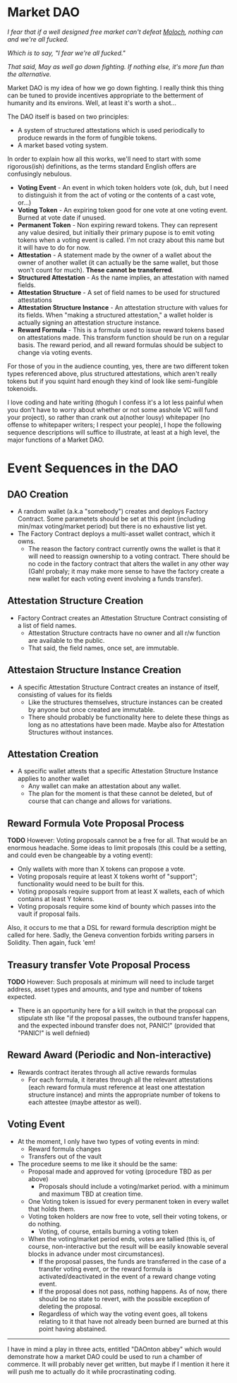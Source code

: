 # Market DAO


*I fear that if a well designed free market can't defeat [Moloch](https://slatestarcodex.com/2014/07/30/meditations-on-moloch/), nothing can and we're all fucked.*

*Which is to say, "I fear we're all fucked."*

*That said, May as well go down fighting.  If nothing else, it's more fun than the alternative.*

Market DAO is my idea of how we go down fighting.  I really think this thing can be tuned to provide incentives appropriate to the betterment of humanity and its environs.  Well, at least it's worth a shot...

The DAO itself is based on two principles:

- A system of structured attestations which is used periodically to produce rewards in the form of fungible tokens.
- A market based voting system.

In order to explain how all this works, we'll need to start with some rigorous(ish) definitions, as the terms standard English offers are confusingly nebulous.

- **Voting Event** -  An event in which token holders vote (ok, duh, but I need to distinguish it from the act of voting or the contents of a cast vote, or...)
- **Voting Token** - An expiring token good for one vote at one voting event.  Burned at vote date if unused.
- **Permanent Token** - Non expiring reward tokens.  They can represent any value desired, but initially their primary pupose is to emit voting tokens when a voting event is called.  I'm not crazy about this name but it will have to do for now.
- **Attestation** - A statement made by the owner of a wallet about the owner of another wallet (it can actually be the same wallet, but those won't count for much).  **These cannot be transferred**.
- **Structured Attestation** - As the name implies, an attestation with named fields.  
- **Attestation Structure** - A set of field names to be used for structured attestations
- **Attestation Structure Instance** - An attestation structure with values for its fields.  When "making a structured attestation," a wallet holder is actually signing an attestation structure instance.
- **Reward Formula** - This is a formula used to issue reward tokens based on attestations made.  This transform function should be run on a regular basis.  The reward period, and all reward formulas should be subject to change via voting events.

For those of you in the audience counting, yes, there are two different token types referenced above, plus structured attestations, which aren't really tokens but if you squint hard enough they kind of look like semi-fungible tokenoids.

I love coding and hate writing (thoguh I confess it's a lot less painful when you don't have to worry about whether or not some asshole VC will fund your project), so rather than crank out a(nother lousy) whitepaper (no offense to whitepaper writers; I respect your people), I hope the following sequence descriptions will suffice to illustrate, at least at a high level, the major functions of a Market DAO.  

# Event Sequences in the DAO

## DAO Creation

- A random wallet (a.k.a "somebody") creates and deploys Factory Contract.  Some parametets should be set at this point (including min/max voting/market period) but there is no exhaustive list yet.
- The Factory Contract deploys a multi-asset wallet contract, which it owns.
  - The reason the factory contract currently owns the wallet is that it will need to reassign ownership to a voting contract.  There should be no code in the factory contract that alters the wallet in any other way (Gah!  probaly; it may make more sense to have the factory create a new wallet for each voting event involving a funds transfer).

## Attestation Structure Creation

- Factory Contract creates an Attestation Structure Contract consisting of a list of field names.
  - Attestation Structure contracts have no owner and all r/w function are available to the public.
  - That said, the field names, once set, are immutable.


## Attestaion Structure Instance Creation

- A specific Attestation Structure Contract creates an instance of itself, consisting of values for its fields
  - Like the structures themselves, structure instances can be created by anyone but once created are immutable.
  - There should probably be functionality here to delete these things as long as no attestations have been made.  Maybe also for Attestation Structures without instances.

## Attestation Creation

- A specific wallet attests that a specific Attestation Structure Instance applies to another wallet
  - Any wallet can make an attestation about any wallet.
  - The plan for the moment is that these cannot be deleted, but of course that can change and allows for variations.

## Reward Formula Vote Proposal Process
**TODO** However: Voting proposals cannot be a free for all.  That would be an enormous headache.  Some ideas to limit proposals (this could be a setting, and could even be changeable by a voting event):
  - Only wallets with more than X tokens can propose a vote.
  - Voting proposals require at least X tokens worht of "support"; functionality would need to be built for this.
  - Voting proposals require support from at least X wallets, each of which contains at least Y tokens.
  - Voting proposals require some kind of bounty which passes into the vault if proposal fails.

Also, it occurs to me that a DSL for reward formula description might be called for here.  Sadly, the Geneva convention forbids writing parsers in Solidity.  Then again, fuck 'em!


## Treasury transfer Vote Proposal Process
**TODO** However:  Such proposals at minimum will need to include target address, asset types and amounts, and type and number of tokens expected.  
- There is an opportunity here for a kill switch in that the proposal can stipulate sth like "if the proposal passes, the outbound transfer happens, and the expected inbound transfer does not, PANIC!" (provided that "PANIC!" is well defnied)

## Reward Award (Periodic and Non-interactive)
- Rewards contract iterates through all active rewards formulas
  - For each formula, it iterates through all the relevant attestations (each reward formula must reference at least one attestation structure instance) and mints the appropriate number of tokens to each attestee (maybe attestor as well).

## Voting Event
- At the moment, I only have two types of voting events in mind:
  - Reward formula changes
  - Transfers out of the vault
- The procedure seems to me like it should be the same:
  - Proposal made and approved for voting (procedure TBD as per above)
    - Proposals should include a voting/market period. with a minimum and maximum TBD at creation time.
  - One Voting token is issued for every permanent token in every wallet that holds them.
  - Voting token holders are now free to vote, sell their voting tokens, or do nothing.
    - Voting, of course, entails burning a voting token
  - When the voting/market period ends, votes are tallied (this is, of course, non-interactive but the result will be easily knowable several blocks in advance under most circumstances).
    - If the proposal passes, the funds are transferred in the case of a transfer voting event, or the reward formula is activated/deactivated in the event of a reward change voting event.
    - If the proposal does not pass, nothing happens.  As of now, there should be no state to revert, with the possible exception of deleting the proposal.
    - Regardless of which way the voting event goes, all tokens relating to it that have not already been burned are burned at this point having abstained.

---

I have in mind a play in three acts, entitled "DAOnton abbey" which would demonstrate how a market DAO could be used to run a chamber of commerce.  It will probably never get written, but maybe if I mention it here it will push me to actually do it while procrastinating coding.  